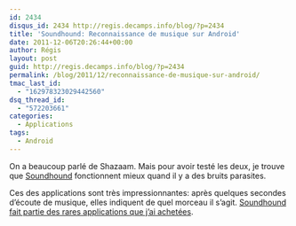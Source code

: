 ```yaml
---
id: 2434
disqus_id: 2434 http://regis.decamps.info/blog/?p=2434
title: 'Soundhound: Reconnaissance de musique sur Android'
date: 2011-12-06T20:26:44+00:00
author: Régis
layout: post
guid: http://regis.decamps.info/blog/?p=2434
permalink: /blog/2011/12/reconnaissance-de-musique-sur-android/
tmac_last_id:
  - "162978323029442560"
dsq_thread_id:
  - "572203661"
categories:
  - Applications
tags:
  - Android
---
```

On a beaucoup parlé de Shazaam. Mais pour avoir testé les deux, je trouve que [Soundhound](https://market.android.com/details?id=com.melodis.midomiMusicIdentifier "Soundhound music identifier sur Android market") fonctionnent mieux quand il y a des bruits parasites.

Ces des applications sont très impressionnantes: après quelques secondes d’écoute de musique, elles indiquent de quel morceau il s’agit. [Soundhound fait partie des rares applications que j’ai achetées](https://plus.google.com/u/0/109077227750219303548/posts/B5MTuHAEAhS "Annonce de la promo sur Google+").
